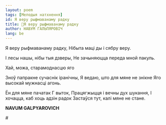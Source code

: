 ```yaml
---
layout: poem
tags: [Мелодыя натхнення]
id: Я веру рыфмаванаму радку
title: 🚧Я веру рыфмаванаму радку
author: НАВУМ ГАЛЬПЯРОВІЧ
lang: be
---
```




Я веру рыфмаванаму радку, Нібыта маці ды і сябру веру.

I лесы нашы, нібы тыя дзверы, He зачыняюцца переда мной пакуль.

Хай, можа, старамоднасцю яго

Зноў папракне сучаснік іранічны, Я ведаю, што для мяне не знікне Яго высокай мужнасці агонь.

Ён для мяне пачатак Г выток, Працягжыцця і вечны  дух  шукання, I хочацца, каб хоць адзін радок Застаўся тут, калі мяне не стане.

**NAVUM GALPYAROVICH**

*#*
